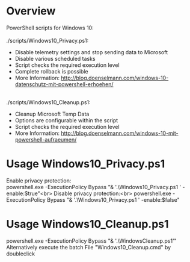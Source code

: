 # Overview
PowerShell scripts for Windows 10:<br>
<br>
./scripts/Windows10_Privacy.ps1:<br>
<ul>
<li>Disable telemetry settings and stop sending data to Microsoft</li>
<li>Disable various scheduled tasks</li>
<li>Script checks the required execution level</li>
<li>Complete rollback is possible</li>
<li>More Information: <a href="http://blog.doenselmann.com/windows-10-datenschutz-mit-powershell-erhoehen/">http://blog.doenselmann.com/windows-10-datenschutz-mit-powershell-erhoehen/</a></li>
</ul>
<br>
./scripts/Windows10_Cleanup.ps1:<br>
<ul>
<li>Cleanup Microsoft Temp Data</li>
<li>Options are configurable within the script</li>
<li>Script checks the required execution level</li>
<li>More Information: <a href="http://blog.doenselmann.com/windows-10-mit-powershell-aufraeumen/">http://blog.doenselmann.com/windows-10-mit-powershell-aufraeumen/</a></li>
</ul>

# Usage Windows10_Privacy.ps1
Enable privacy protection:<br> 
powershell.exe -ExecutionPolicy Bypass "& '.\Windows10_Privacy.ps1 ' -enable:$true"<br>
Disable privacy protection:<br> 
powershell.exe -ExecutionPolicy Bypass "& '.\Windows10_Privacy.ps1 ' -enable:$false"<br>

# Usage Windows10_Cleanup.ps1
powershell.exe -ExecutionPolicy Bypass "& '.\WindowsCleanup.ps1'"<br>
Alternatively execute the batch File "Windows10_Cleanup.cmd" by doubleclick<br>
